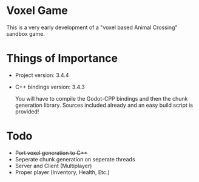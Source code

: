 # Voxel Game
This is a very early development of a "voxel based Animal Crossing" sandbox game.

# Things of Importance
- Project version: 3.4.4
- C++ bindings version: 3.4.3

  You will have to compile the Godot-CPP bindings and then the chunk generation library.
  Sources included already and an easy build script is provided!

# Todo
- ~~Port voxel generation to C++~~
- Seperate chunk generation on seperate threads
- Server and Client (Multiplayer)
- Proper player (Inventory, Health, Etc.)
